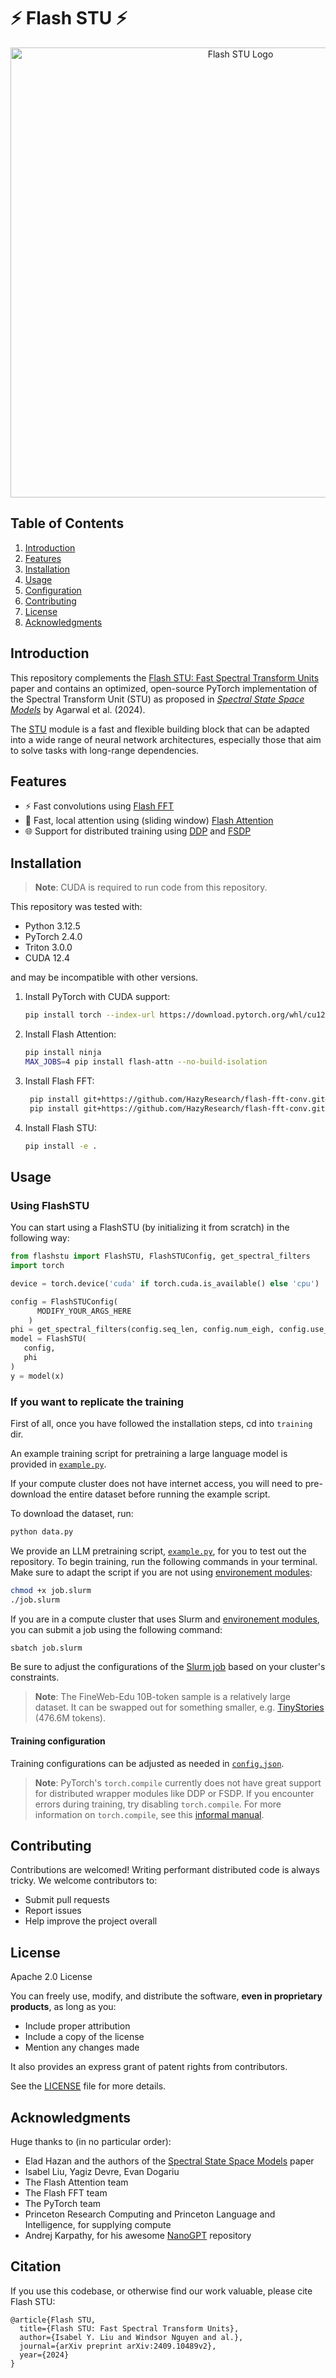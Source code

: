 # ⚡️ Flash STU ⚡️

<div align="center">
  <img src="docs/flash-stu.webp" alt="Flash STU Logo" width="720">
</div>

## Table of Contents
1. [Introduction](#introduction)
2. [Features](#features)
3. [Installation](#installation)
4. [Usage](#usage)
5. [Configuration](#configuration)
6. [Contributing](#contributing)
7. [License](#license)
8. [Acknowledgments](#acknowledgments)

## Introduction

This repository complements the [Flash STU: Fast Spectral Transform Units](https://arxiv.org/abs/2409.10489) paper and contains an optimized, open-source PyTorch implementation of the Spectral Transform Unit (STU) as proposed in [*Spectral State Space Models*](https://arxiv.org/abs/2312.06837) by Agarwal et al. (2024).

The [STU](stu.py) module is a fast and flexible building block that can be adapted into a wide range of neural network architectures, especially those that aim to solve tasks with long-range dependencies.

## Features

- ⚡️ Fast convolutions using [Flash FFT](https://github.com/HazyResearch/flash-fft-conv)
- 🚀 Fast, local attention using (sliding window) [Flash Attention](https://github.com/Dao-AILab/flash-attention)
- 🌐 Support for distributed training using [DDP](https://pytorch.org/docs/stable/generated/torch.nn.parallel.DistributedDataParallel.html) and [FSDP](https://pytorch.org/docs/stable/fsdp.html)

## Installation

> **Note**: CUDA is required to run code from this repository.

This repository was tested with:
- Python 3.12.5
- PyTorch 2.4.0
- Triton 3.0.0
- CUDA 12.4

and may be incompatible with other versions.

1. Install PyTorch with CUDA support:
    ```bash
    pip install torch --index-url https://download.pytorch.org/whl/cu124
    ```

2. Install Flash Attention:
   ```bash
   pip install ninja
   MAX_JOBS=4 pip install flash-attn --no-build-isolation
   ```

3. Install Flash FFT:
   ```bash
    pip install git+https://github.com/HazyResearch/flash-fft-conv.git#subdirectory=csrc/flashfftconv
    pip install git+https://github.com/HazyResearch/flash-fft-conv.git
    ```

4. Install Flash STU:
   ```bash
   pip install -e .
   ```

## Usage

### Using FlashSTU

You can start using a FlashSTU (by initializing it from scratch) in the following way:
``` python
from flashstu import FlashSTU, FlashSTUConfig, get_spectral_filters
import torch

device = torch.device('cuda' if torch.cuda.is_available() else 'cpu')

config = FlashSTUConfig(
      MODIFY_YOUR_ARGS_HERE
    )
phi = get_spectral_filters(config.seq_len, config.num_eigh, config.use_hankel_L, device, config.torch_dtype)
model = FlashSTU(
   config, 
   phi
)
y = model(x)
```

### If you want to replicate the training

First of all, once you have followed the installation steps, cd into `training` dir.

An example training script for pretraining a large language model is provided in [`example.py`](example.py).

If your compute cluster does not have internet access, you will need to pre-download the entire dataset before running the example script.

To download the dataset, run:
```bash
python data.py
```

We provide an LLM pretraining script, [`example.py`](example.py), for you to test out the repository. To begin training, run the following commands in your terminal. Make sure to adapt the script if you are not using [environement modules](https://modules.readthedocs.io/en/latest/index.html):

```bash
chmod +x job.slurm
./job.slurm
```

If you are in a compute cluster that uses Slurm and [environement modules](https://modules.readthedocs.io/en/latest/index.html), you can submit a job using the following command:
```bash
sbatch job.slurm
```

Be sure to adjust the configurations of the [Slurm job](job.slurm) based on your cluster's constraints.

> **Note**: The FineWeb-Edu 10B-token sample is a relatively large dataset. It can be swapped out for something smaller, e.g. [TinyStories](https://huggingface.co/datasets/roneneldan/TinyStories) (476.6M tokens).


#### Training configuration

Training configurations can be adjusted as needed in [`config.json`](config.json).

> **Note**: PyTorch's `torch.compile` currently does not have great support for distributed wrapper modules like DDP or FSDP. If you encounter errors during training, try disabling `torch.compile`. For more information on `torch.compile`, see this [informal manual](https://docs.google.com/document/d/1y5CRfMLdwEoF1nTk9q8qEu1mgMUuUtvhklPKJ2emLU8/edit#heading=h.ivdr7fmrbeab).


## Contributing

Contributions are welcomed! Writing performant distributed code is always tricky. We welcome contributors to:

- Submit pull requests
- Report issues
- Help improve the project overall

## License

Apache 2.0 License

You can freely use, modify, and distribute the software, **even in proprietary products**, as long as you:
- Include proper attribution
- Include a copy of the license
- Mention any changes made

It also provides an express grant of patent rights from contributors.

See the [LICENSE](LICENSE) file for more details.

## Acknowledgments

Huge thanks to (in no particular order):
- Elad Hazan and the authors of the [Spectral State Space Models](https://arxiv.org/abs/2312.06837) paper
- Isabel Liu, Yagiz Devre, Evan Dogariu
- The Flash Attention team
- The Flash FFT team
- The PyTorch team
- Princeton Research Computing and Princeton Language and Intelligence, for supplying compute
- Andrej Karpathy, for his awesome [NanoGPT](https://github.com/karpathy/build-nanogpt) repository

## Citation

If you use this codebase, or otherwise find our work valuable, please cite Flash STU:
```
@article{Flash STU,
  title={Flash STU: Fast Spectral Transform Units},
  author={Isabel Y. Liu and Windsor Nguyen and al.},
  journal={arXiv preprint arXiv:2409.10489v2},
  year={2024}
}
